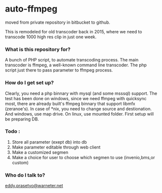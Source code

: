 # auto-ffmpeg #
moved from private repository in bitbucket to github.

This is remodeled for old transcoder back in 2015, where we need to transcode 1000 high res clip in just one week.

### What is this repository for? ###

A bunch of PHP script, to automate transcoding process. The main transcoder is ffmpeg, a well-known command line transcoder. The php script just there to pass parameter to ffmpeg process.


### How do I get set up? ###

Clearly, you need a php binnary with mysql (and some msssql) support. The test has been done on windows, since we need ffmpeg with quicksync most, there are already built's ffmpeg binnary that support libmfx (zeranoe's).
In case of *nix, you need to change source and destionation. And windows, use map drive. On linux, use mounted folder.
First setup will be preparing DB.

### Todo : ###

1. Store all parameter (exept db) into db
2. Make parameter editable through web client
3. Make a customized segmen
4. Make a choice for user to choose which segmen to use (invenio,bms,or custom)

### Who do I talk to? ###

eddy.prasetyo@warneter.net

